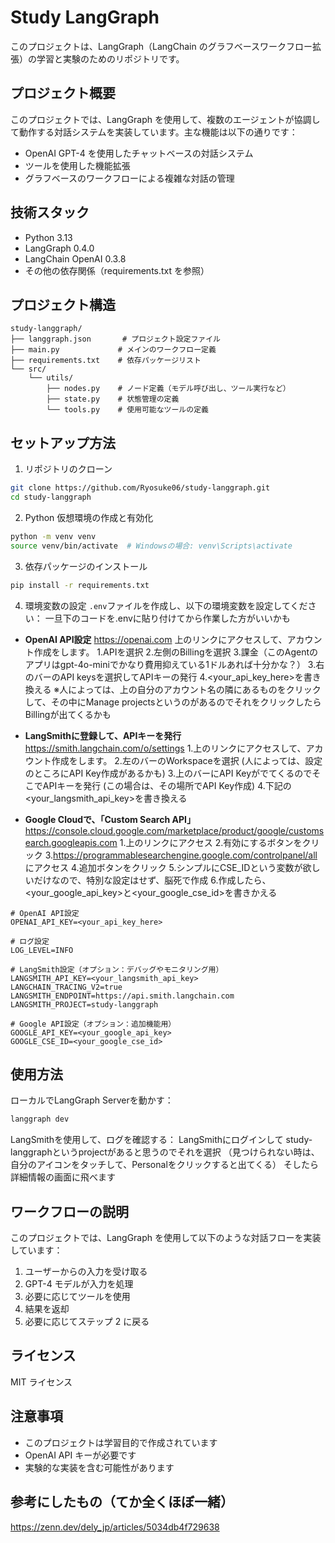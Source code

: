 # Study LangGraph

このプロジェクトは、LangGraph（LangChain のグラフベースワークフロー拡張）の学習と実験のためのリポジトリです。

## プロジェクト概要

このプロジェクトでは、LangGraph を使用して、複数のエージェントが協調して動作する対話システムを実装しています。主な機能は以下の通りです：

- OpenAI GPT-4 を使用したチャットベースの対話システム
- ツールを使用した機能拡張
- グラフベースのワークフローによる複雑な対話の管理

## 技術スタック

- Python 3.13
- LangGraph 0.4.0
- LangChain OpenAI 0.3.8
- その他の依存関係（requirements.txt を参照）

## プロジェクト構造

```
study-langgraph/
├── langgraph.json       # プロジェクト設定ファイル
├── main.py             # メインのワークフロー定義
├── requirements.txt    # 依存パッケージリスト
└── src/
    └── utils/
        ├── nodes.py    # ノード定義（モデル呼び出し、ツール実行など）
        ├── state.py    # 状態管理の定義
        └── tools.py    # 使用可能なツールの定義
```

## セットアップ方法

1. リポジトリのクローン

```bash
git clone https://github.com/Ryosuke06/study-langgraph.git
cd study-langgraph
```

2. Python 仮想環境の作成と有効化

```bash
python -m venv venv
source venv/bin/activate  # Windowsの場合: venv\Scripts\activate
```

3. 依存パッケージのインストール

```bash
pip install -r requirements.txt
```

4. 環境変数の設定
   `.env`ファイルを作成し、以下の環境変数を設定してください：
   一旦下のコードを.envに貼り付けてから作業した方がいいかも

- **OpenAI API設定**
https://openai.com
上のリンクにアクセスして、アカウント作成をします。
1.APIを選択
2.左側のBillingを選択
3.課金（このAgentのアプリはgpt-4o-miniでかなり費用抑えている1ドルあれば十分かな？）
3.右のバーのAPI keysを選択してAPIキーの発行
4.<your_api_key_here>を書き換える
※人によっては、上の自分のアカウント名の隣にあるものをクリックして、その中にManage projectsというのがあるのでそれをクリックしたらBillingが出てくるかも

-  **LangSmithに登録して、APIキーを発行**
   https://smith.langchain.com/o/settings
   1.上のリンクにアクセスして、アカウント作成をします。
   2.左のバーのWorkspaceを選択
   (人によっては、設定のところにAPI Key作成があるかも)
   3.上のバーにAPI KeyがでてくるのでそこでAPIキーを発行
   (この場合は、その場所でAPI Key作成)
   4.下記の<your_langsmith_api_key>を書き換える

- **Google Cloudで、「Custom Search API」**
https://console.cloud.google.com/marketplace/product/google/customsearch.googleapis.com
1.上のリンクにアクセス
2.有効にするボタンをクリック
3.https://programmablesearchengine.google.com/controlpanel/all にアクセス
4.追加ボタンをクリック
5.シンプルにCSE_IDという変数が欲しいだけなので、特別な設定はせず、脳死で作成
6.作成したら、<your_google_api_key>と<your_google_cse_id>を書きかえる


```
# OpenAI API設定
OPENAI_API_KEY=<your_api_key_here>

# ログ設定
LOG_LEVEL=INFO

# LangSmith設定（オプション：デバッグやモニタリング用）
LANGSMITH_API_KEY=<your_langsmith_api_key>
LANGCHAIN_TRACING_V2=true
LANGSMITH_ENDPOINT=https://api.smith.langchain.com
LANGSMITH_PROJECT=study-langgraph

# Google API設定（オプション：追加機能用）
GOOGLE_API_KEY=<your_google_api_key>
GOOGLE_CSE_ID=<your_google_cse_id>
```


## 使用方法

ローカルでLangGraph Serverを動かす：

```bash
langgraph dev
```

LangSmithを使用して、ログを確認する：
LangSmithにログインして
study-langgraphというprojectがあると思うのでそれを選択
（見つけられない時は、自分のアイコンをタッチして、Personalをクリックすると出てくる）
そしたら詳細情報の画面に飛べます

## ワークフローの説明

このプロジェクトでは、LangGraph を使用して以下のような対話フローを実装しています：

1. ユーザーからの入力を受け取る
2. GPT-4 モデルが入力を処理
3. 必要に応じてツールを使用
4. 結果を返却
5. 必要に応じてステップ 2 に戻る

## ライセンス

MIT ライセンス

## 注意事項

- このプロジェクトは学習目的で作成されています
- OpenAI API キーが必要です
- 実験的な実装を含む可能性があります

## 参考にしたもの（てか全くほぼ一緒）

https://zenn.dev/dely_jp/articles/5034db4f729638
